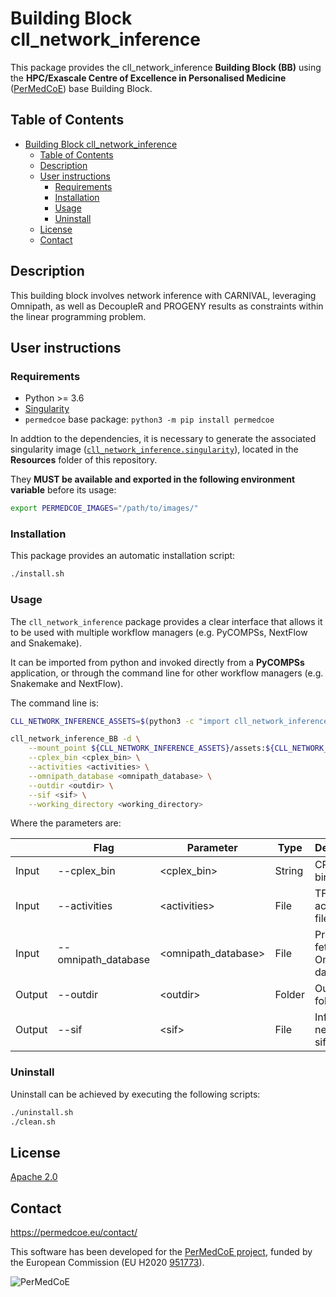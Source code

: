 # Building Block cll_network_inference

This package provides the cll_network_inference **Building Block (BB)** using the **HPC/Exascale Centre of Excellence in Personalised Medicine**
([PerMedCoE](https://permedcoe.eu/)) base Building Block.

## Table of Contents

- [Building Block cll\_network\_inference](#building-block-cll_network_inference)
  - [Table of Contents](#table-of-contents)
  - [Description](#description)
  - [User instructions](#user-instructions)
    - [Requirements](#requirements)
    - [Installation](#installation)
    - [Usage](#usage)
    - [Uninstall](#uninstall)
  - [License](#license)
  - [Contact](#contact)

## Description

This building block involves network inference with CARNIVAL, leveraging Omnipath, as well as DecoupleR and PROGENY results as constraints within the linear programming problem.

## User instructions

### Requirements

- Python >= 3.6
- [Singularity](https://singularity.lbl.gov/docs-installation)
- `permedcoe` base package: `python3 -m pip install permedcoe`

In addtion to the dependencies, it is necessary to generate the associated
singularity image ([`cll_network_inference.singularity`](../Resources/images/cll_network_inference.singularity)),
located in the **Resources** folder of this repository.

They **MUST be available and exported in the following environment variable**
before its usage:

```bash
export PERMEDCOE_IMAGES="/path/to/images/"
```

### Installation

This package provides an automatic installation script:

```bash
./install.sh
```

### Usage

The `cll_network_inference` package provides a clear interface that allows
it to be used with multiple workflow managers (e.g. PyCOMPSs, NextFlow and
Snakemake).

It can be imported from python and invoked directly from a **PyCOMPSs**
application, or through the command line for other workflow managers
(e.g. Snakemake and NextFlow).

The command line is:

```bash
CLL_NETWORK_INFERENCE_ASSETS=$(python3 -c "import cll_network_inference_BB; import os; print(os.path.dirname(cll_network_inference_BB.__file__))")

cll_network_inference_BB -d \
    --mount_point ${CLL_NETWORK_INFERENCE_ASSETS}/assets:${CLL_NETWORK_INFERENCE_ASSETS}/assets,<working_directory>:<working_directory> \
    --cplex_bin <cplex_bin> \
    --activities <activities> \
    --omnipath_database <omnipath_database> \
    --outdir <outdir> \
    --sif <sif> \
    --working_directory <working_directory>
```

Where the parameters are:

|        | Flag                | Parameter            | Type   | Description                      |
|--------|---------------------|----------------------|--------|----------------------------------|
| Input  | --cplex_bin         | \<cplex_bin>         | String | CPLEX binary path                |
| Input  | --activities        | \<activities>        | File   | TF inferred activities file      |
| Input  | --omnipath_database | \<omnipath_database> | File   | Pre-fetched Omnipath database    |
| Output | --outdir            | \<outdir>            | Folder | Output folder                    |
| Output | --sif               | \<sif>               | File   | Inferred network (in sif format) |

### Uninstall

Uninstall can be achieved by executing the following scripts:

```bash
./uninstall.sh
./clean.sh
```

## License

[Apache 2.0](https://www.apache.org/licenses/LICENSE-2.0)

## Contact

<https://permedcoe.eu/contact/>

This software has been developed for the [PerMedCoE project](https://permedcoe.eu/), funded by the European Commission (EU H2020 [951773](https://cordis.europa.eu/project/id/951773)).

![](https://permedcoe.eu/wp-content/uploads/2020/11/logo_1.png "PerMedCoE")
